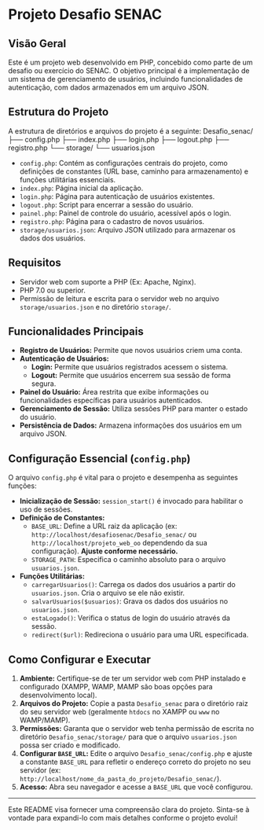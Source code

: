 # Projeto Desafio SENAC

## Visão Geral

Este é um projeto web desenvolvido em PHP, concebido como parte de um desafio ou exercício do SENAC. O objetivo principal é a implementação de um sistema de gerenciamento de usuários, incluindo funcionalidades de autenticação, com dados armazenados em um arquivo JSON.

## Estrutura do Projeto

A estrutura de diretórios e arquivos do projeto é a seguinte:
Desafio_senac/
├── config.php
├── index.php
├── login.php
├── logout.php
├── registro.php
└── storage/
└── usuarios.json

*   `config.php`: Contém as configurações centrais do projeto, como definições de constantes (URL base, caminho para armazenamento) e funções utilitárias essenciais.
*   `index.php`: Página inicial da aplicação.
*   `login.php`: Página para autenticação de usuários existentes.
*   `logout.php`: Script para encerrar a sessão do usuário.
*   `painel.php`: Painel de controle do usuário, acessível após o login.
*   `registro.php`: Página para o cadastro de novos usuários.
*   `storage/usuarios.json`: Arquivo JSON utilizado para armazenar os dados dos usuários.

## Requisitos

*   Servidor web com suporte a PHP (Ex: Apache, Nginx).
*   PHP 7.0 ou superior.
*   Permissão de leitura e escrita para o servidor web no arquivo `storage/usuarios.json` e no diretório `storage/`.

## Funcionalidades Principais

*   **Registro de Usuários:** Permite que novos usuários criem uma conta.
*   **Autenticação de Usuários:**
    *   **Login:** Permite que usuários registrados acessem o sistema.
    *   **Logout:** Permite que usuários encerrem sua sessão de forma segura.
*   **Painel do Usuário:** Área restrita que exibe informações ou funcionalidades específicas para usuários autenticados.
*   **Gerenciamento de Sessão:** Utiliza sessões PHP para manter o estado do usuário.
*   **Persistência de Dados:** Armazena informações dos usuários em um arquivo JSON.

## Configuração Essencial (`config.php`)

O arquivo `config.php` é vital para o projeto e desempenha as seguintes funções:

*   **Inicialização de Sessão:** `session_start()` é invocado para habilitar o uso de sessões.
*   **Definição de Constantes:**
    *   `BASE_URL`: Define a URL raiz da aplicação (ex: `http://localhost/desafiosenac/Desafio_senac/` ou `http://localhost/projeto_web_oo` dependendo da sua configuração). **Ajuste conforme necessário.**
    *   `STORAGE_PATH`: Especifica o caminho absoluto para o arquivo `usuarios.json`.
*   **Funções Utilitárias:**
    *   `carregarUsuarios()`: Carrega os dados dos usuários a partir do `usuarios.json`. Cria o arquivo se ele não existir.
    *   `salvarUsuarios($usuarios)`: Grava os dados dos usuários no `usuarios.json`.
    *   `estaLogado()`: Verifica o status de login do usuário através da sessão.
    *   `redirect($url)`: Redireciona o usuário para uma URL especificada.

## Como Configurar e Executar

1.  **Ambiente:** Certifique-se de ter um servidor web com PHP instalado e configurado (XAMPP, WAMP, MAMP são boas opções para desenvolvimento local).
2.  **Arquivos do Projeto:** Copie a pasta `Desafio_senac` para o diretório raiz do seu servidor web (geralmente `htdocs` no XAMPP ou `www` no WAMP/MAMP).
3.  **Permissões:** Garanta que o servidor web tenha permissão de escrita no diretório `Desafio_senac/storage/` para que o arquivo `usuarios.json` possa ser criado e modificado.
4.  **Configurar `BASE_URL`:** Edite o arquivo `Desafio_senac/config.php` e ajuste a constante `BASE_URL` para refletir o endereço correto do projeto no seu servidor (ex: `http://localhost/nome_da_pasta_do_projeto/Desafio_senac/`).
5.  **Acesso:** Abra seu navegador e acesse a `BASE_URL` que você configurou.

---
Este README visa fornecer uma compreensão clara do projeto. Sinta-se à vontade para expandi-lo com mais detalhes conforme o projeto evolui!
